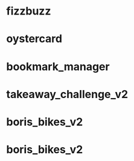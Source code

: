 # fizzbuzz
# oystercard
# bookmark_manager
# takeaway_challenge_v2
# boris_bikes_v2
# boris_bikes_v2
